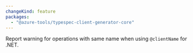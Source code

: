 ```yaml
---
changeKind: feature
packages:
  - "@azure-tools/typespec-client-generator-core"
---
```


Report warning for operations with same name when using `@clientName` for .NET.